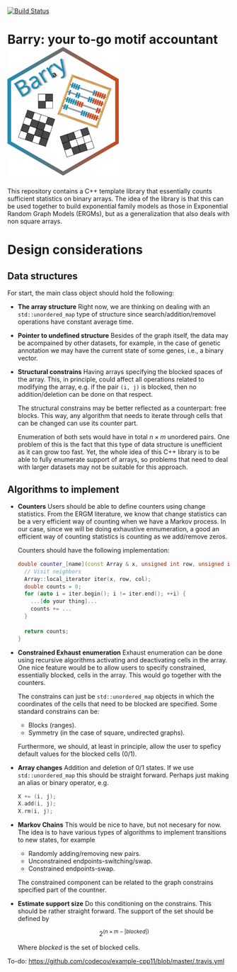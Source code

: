 [![Build Status](https://travis-ci.com/USCbiostats/barry.svg?branch=master)](https://travis-ci.com/USCbiostats/barry)

<h1>Barry: your to-go motif accountant<img src="logo.svg" style="max-width:300px;width:50%;"></h1>


This repository contains a C++ template library that essentially counts sufficient statistics
on binary arrays. The idea of the library is that this can be used together to build exponential
family models as those in Exponential Random Graph Models (ERGMs), but as a generalization that
also deals with non square arrays.

# Design considerations

## Data structures

For start, the main class object should hold the following:

* **The array structure** Right now, we are thinking on dealing with an `std::unordered_map` type
  of structure since search/addition/removel operations have constant average time.
  
* **Pointer to undefined structure** Besides of the graph itself, the data may be acompained
  by other datasets, for example, in the case of genetic annotation we may have the current
  state of some genes, i.e., a binary vector.

* **Structural constrains** Having arrays specifying the blocked spaces of the array. This,
  in principle, could affect all operations related to modifying the array, e.g. if the
  pair `(i, j)` is blocked, then no addition/deletion can be done on that respect.

  The structural constrains may be better reflected as a counterpart: free blocks. This
  way, any algorithm that needs to iterate through cells that can be changed can use its
  counter part. 

  Enumeration of both sets would have in total $n \times m$ unordered pairs. One problem of this
  is the fact that this type of data structure is unefficient as it can grow too fast. Yet,
  the whole idea of this C++ library is to be able to fully enumerate support of arrays, so
  problems that need to deal with larger datasets may not be suitable for this approach.
  
## Algorithms to implement

* **Counters** Users should be able to define counters using change statistics. From the
  ERGM literature, we know that change statistics can be a very efficient way of counting
  when we have a Markov process. In our case, since we will be doing exhaustive ennumeration,
  a good an efficient way of counting statistics is counting as we add/remove zeros.
  
  Counters should have the following implementation:
  
  ```cpp
  double counter_[name](const Array & x, unsigned int row, unsigned int col) {
    // Visit neighbors
    Array::local_iterator iter(x, row, col);
    double counts = 0;
    for (auto i = iter.begin(); i != iter.end(); ++i) {
      ...[do your thing]...
      counts += ...
    }
    
    return counts;
  }
  ```
  
* **Constrained Exhaust enumeration** Exhaust enumeration can be done using recursive algorithms
  activating and deactivating cells in the array. One nice feature would be to allow users
  to specify constrained, essentially blocked, cells in the array. This would go together with 
  the counters.
  
  The constrains can just be `std::unordered_map` objects in which the coordinates of the 
  cells that need to be blocked are specified. Some standard constrains can be:
  
  - Blocks (ranges).
  - Symmetry (in the case of square, undirected graphs).
  
  Furthermore, we should, at least in principle, allow the user to speficy default values
  for the blocked cells (0/1).

* **Array changes** Addition and deletion of 0/1 states. If we use `std::unordered_map`
  this should be straight forward. Perhaps just making an alias or binary operator, e.g.

  ```cpp
  X += (i, j);
  X.add(i, j);
  X.rm(i, j);
  ```

* **Markov Chains** This would be nice to have, but not necesary for now. The idea
  is to have various types of algorithms to implement transitions to new states, 
  for example

  - Randomly adding/removing new pairs.
  - Unconstrained endpoints-switching/swap.
  - Constrained endpoints-swap.

  The constrained component can be related to the graph constrains specified part 
  of the countner.

* **Estimate support size** Do this conditioning on the constrains. This should be
  rather straight forward. The support of the set should be defined by
  
  $$
  2^{(n\times m - |blocked|)}
  $$

  Where $blocked$ is the set of blocked cells.

To-do: https://github.com/codecov/example-cpp11/blob/master/.travis.yml
